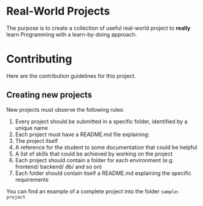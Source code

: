 # Real-World Projects

The purpose is to create a collection of useful real-world project to **really** learn Programming with a learn-by-doing approach.

# Contributing

Here are the contribution guidelines for this project.

## Creating new projects

New projects must observe the following rules:

1. Every project should be submitted in a specific folder, identified by a unique name
2. Each project must have a README.md file explaining:
  3. The project itself
  4. A reference for the student to some documentation that could be helpful
  5. A list of skills that could be achieved by working on the project
3. Each project should contain a folder for each environment (e.g. frontend/ backend/ db/ and so on)
4. Each folder should contain itself a README.md explaining the specific requirements

You can find an example of a complete project into the folder `sample-project`

